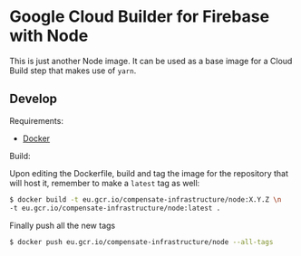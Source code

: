 # Google Cloud Builder for Firebase with Node

This is just another Node image. It can be used as a base image for a Cloud
Build step that makes use of `yarn`.

## Develop

Requirements:

- [Docker](https://docs.docker.com/get-docker/)

Build:

Upon editing the Dockerfile, build and tag the image for the repository that
will host it, remember to make a `latest` tag as well:

```sh
$ docker build -t eu.gcr.io/compensate-infrastructure/node:X.Y.Z \n
-t eu.gcr.io/compensate-infrastructure/node:latest .
```

Finally push all the new tags

```sh
$ docker push eu.gcr.io/compensate-infrastructure/node --all-tags
```

